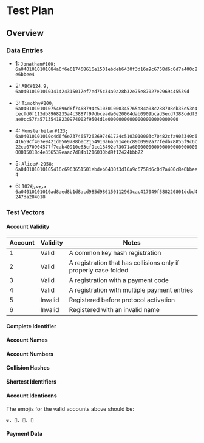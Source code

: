 # Test Plan

## Overview

### Data Entries

* 1: `Jonathan#100;`
```6a0401010101084a6f6e617468616e1501ebdeb6430f3d16a9c6758d6c0d7a400c8e6bbee4```

* 2: `ABC#124.9;`
```6a04010101010341424315017ef7ed75c34a9a28b32e75e87027e2969445539d```

* 3: `Timothy#200;`
```6a04010101010754696d6f7468794c510301000345765a84a03c288708eb35e53e4cecfd0f113db8968235a4c3887f97dbceada0e20064dab0909bcad5ecd7388cddf3ae0cc57fa57135418230974002f9504d1e00000000000000000000000000```

* 4: `Monsterbitar#123;`
```6a04010101010c4d6f6e7374657262697461724c5103010003c70482cfa903349d641659cf407e9421d0569788bec2154910a6a5914e6c89b0992a77fedb78855f9c6c22ca070904577f7cab40910e63cf9cc18492e73071a60000000000000000000000000015018d4e356539eaac7d84b1216030bd9f12424bbb72```

* 5: `Alice#-2958;`
```6a040101010105416c6963651501ebdeb6430f3d16a9c6758d6c0d7a400c8e6bbee4```

* 6: `خرجمن#102`
```6a04010101010ad8aed8b1d8acd985d986150112963cac417049f588220801dcbd4247da284018```



### Test Vectors

#### Account Validity

Account | Validity | Notes
---|---|---
1 | Valid | A common key hash registration
2 | Valid | A registration that has collisions only if properly case folded
3 | Valid | A registration with a payment code
4 | Valid | A registration with multiple payment entries
5 | Invalid | Registered before protocol activation
6 | Invalid | Registered with an invalid name

#### Complete Identifier
#### Account Names
#### Account Numbers
#### Collision Hashes
#### Shortest Identifiers
#### Account Identicons

The emojis for the valid accounts above should be:

`☯, 🌻, 🚀, 🐒`

#### Payment Data